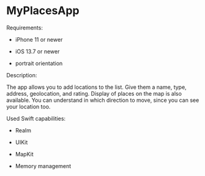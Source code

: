 # MyPlacesApp


Requirements:

- iPhone 11 or newer

- iOS 13.7 or newer

- portrait orientation

Description:

The app allows you to add locations to the list. Give them a name, type, address, geolocation, and rating. Display of places on the map is also available. You can understand in which direction to move, since you can see your location too.

Used Swift capabilities:

- Realm

- UIKit

- MapKit

- Memory management


